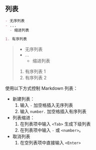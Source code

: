 ## 列表

```markdown
- 无序列表
- ...
  - 缩进列表

1. 有序列表
```

> - 无序列表
> - ...
>   - 缩进列表
> 
> 1. 有序列表 1
> 2. 有序列表 2

使用以下方式控制 Markdown 列表：
- 新建列表：
  1. 输入 `-` 加空格插入无序列表
  2. 输入 `number.` 加空格插入有序列表
- 列表缩进：
  1. 在列表项中输入 `<Tab>` 生成下级列表 
  2. 在列表项中输入 `-` 或 `<number>`。
- 取消列表
  1. 在空列表项中直接输入 `<Enter>`

